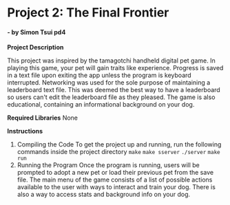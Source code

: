 # Project 2: The Final Frontier
#### - by Simon Tsui pd4

**Project Description**

This project was inspired by the tamagotchi handheld digital pet game. In playing this game, your pet will gain traits like experience. Progress is saved in a text file upon exiting the app unless the program is keyboard interrupted. Networking was used for the sole purpose of maintaining a leaderboard text file. This was deemed the best way to have a leaderboard so users can't edit the leaderboard file as they pleased. The game is also educational, containing an informational background on your dog.

**Required Libraries**
None

**Instructions**
1. Compiling the Code
To get the project up and running, run the following commands inside the project directory
`make`
`make sserver`
`./server`
`make run`
2. Running the Program
Once the program is running, users will be prompted to adopt a new pet or load their previous pet from the save file. The main menu of the game consists of a list of possible actions available to the user with ways to interact and train your dog. There is also a way to access stats and background info on your dog.
